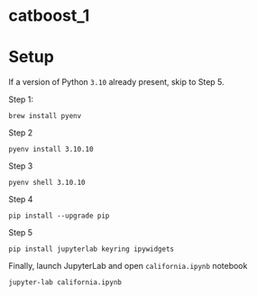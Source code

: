 # catboost_1

# Setup
If a version of Python `3.10` already present, skip to Step 5.


Step 1:
```shell
brew install pyenv
```
Step 2
```shell
pyenv install 3.10.10
```
Step 3
```shell
pyenv shell 3.10.10
```

Step 4
```shell
pip install --upgrade pip
```

Step 5
```shell
pip install jupyterlab keyring ipywidgets
```

Finally, launch JupyterLab and open `california.ipynb` notebook 
```shell
jupyter-lab california.ipynb
```